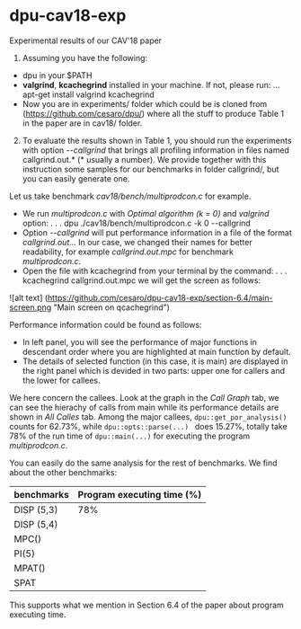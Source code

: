 # dpu-cav18-exp
Experimental results of our CAV'18 paper

1. Assuming you have the following:
*  dpu in your $PATH
*  **valgrind**, **kcachegrind** installed in your machine. If not, please run:
... apt-get install valgrind kcachegrind
*  Now you are in experiments/ folder which could be is cloned from (https://github.com/cesaro/dpu/)
where all the stuff to produce Table 1 in the paper are in cav18/ folder.

2. To evaluate the results shown in Table 1, you should run the experiments with option *--callgrind*
that brings all profiling information in files named callgrind.out.* (* usually a number). We provide
together with this instruction some samples for our benchmarks in folder callgrind/, but you can easily
generate one.

Let us take benchmark *cav18/bench/multiprodcon.c*  for example.
* We run *multiprodcon.c* with *Optimal algorithm (k = 0)* and *valgrind* option:
. . . dpu ./cav18/bench/multiprodcon.c -k 0 --callgrind
* Option *--callgrind* will put performance information in a file of the format *callgrind.out...*
In our case, we changed their names for better readability, for example *callgrind.out.mpc* for
benchmark *multiprodcon.c*.
* Open the file with kcachegrind from your terminal by the command:
. . . kcachegrind callgrind.out.mpc
we will get the screen as follows:

![alt text] (https://github.com/cesaro/dpu-cav18-exp/section-6.4/main-screen.png "Main screen on qcachegrind")

Performance information could be found as follows:
* In left panel, you will see the performance of major functions in descendant order where you are highlighted
at main function by default.
* The details of selected function (in this case, it is main) are displayed in the right panel which is devided in
two parts: upper one for callers and the lower for callees.

We here concern the callees. Look at the graph in the *Call Graph* tab, we can see the hierachy of calls from
main while its performance details are shown in *All Calles* tab. Among the major callees, `dpu::get_por_analysis()`
counts for 62.73%, while `dpu::opts::parse(...) ` does 15.27%, totally take 78% of the run time of `dpu::main(...)`
for executing the program *multiprodcon.c*.

You can easily do the same analysis for the rest of benchmarks. We find about the other benchmarks:

| benchmarks  | Program executing time (%) |
| --------------- | ----------------------------|
| DISP (5,3)      | 78%
| DISP (5,4)      |
| MPC()            |
| PI(5)               |
| MPAT()           |
| SPAT             |

This supports what we mention in Section 6.4 of the paper about program executing time.



